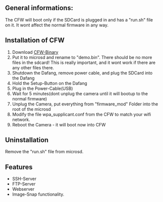 ## General informations:

The CFW will boot only if the SDCard is plugged in and has a "run.sh" file on it. It wont affect the normal firmware in any way.

## Installation of CFW
1. Download [CFW-Binary](/hacks/cfw/cfw-1.0.bin)
2. Put it to microsd and rename to "demo.bin". There should be no more files in the sdcard! This is really important, and it wont work if there are any other files there.
3. Shutdown the Dafang, remove power cable, and plug the SDCard into the Dafang
3. Hold the Setup-Button on the Dafang
4. Plug in the Power-Cable(USB)
5. Wait for 5 minutes(dont unplug the camera until it will bootup to the normal firmware)
6. Unplug the Camera, put everything from "firmware_mod" Folder into the root of the microsd
7. Modify the file wpa_supplicant.conf from the CFW to match your wifi network.
8. Reboot the Camera - it will boot now into CFW

## Uninstallation

Remove the "run.sh" file from microsd.

## Features
- SSH-Server
- FTP-Server
- Webserver
- Image-Snap functionality.


